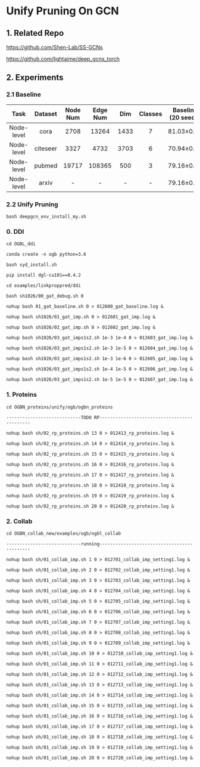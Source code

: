 # Unify Pruning On GCN
## 1. Related Repo

https://github.com/Shen-Lab/SS-GCNs

https://github.com/lightaime/deep_gcns_torch

## 2. Experiments

### 2.1 Baseline

| Task | Dataset | Node Num | Edge Num | Dim | Classes | Baseline (20 seeds) | Avg Epoch |
| :---:| :---: | :---: | :---: | :---: |:---: |:---: |:---: |
| Node-level | cora    | 2708 |  13264  | 1433 | 7 | 81.03±0.64 | 236.10 |
| Node-level | citeseer| 3327 |  4732   | 3703 | 6 | 70.94±0.77 | 236.95 |
| Node-level | pubmed  |19717 | 108365  | 500  | 3 | 79.16±0.19 | 152.15 |
| Node-level | arxiv   | -    | -   | -   | -  | 79.16±0.19 | 152.15 |


### 2.2 Unify Pruning

`bash deepgcn_env_install_my.sh`

### 0. DDI

`cd OGBL_ddi`

`conda create -n ogb python=3.6`

`bash syd_install.sh`

`pip install dgl-cu101==0.4.2`

`cd examples/linkproppred/ddi`

`bash sh1026/00_gat_debug.sh 0`

`nohup bash 01_gat_baseline.sh 0 > 012600_gat_baseline.log &`

`nohup bash sh1026/01_gat_imp.sh 0 > 012601_gat_imp.log &`

`nohup bash sh1026/02_gat_imp.sh 0 > 012602_gat_imp.log &`

`nohup bash sh1026/03_gat_imps1s2.sh 1e-3 1e-4 0 > 012603_gat_imp.log &`

`nohup bash sh1026/03_gat_imps1s2.sh 1e-3 1e-5 0 > 012604_gat_imp.log &`

`nohup bash sh1026/03_gat_imps1s2.sh 1e-3 1e-6 0 > 012605_gat_imp.log &`

`nohup bash sh1026/03_gat_imps1s2.sh 1e-4 1e-5 0 > 012606_gat_imp.log &`

`nohup bash sh1026/03_gat_imps1s2.sh 1e-5 1e-5 0 > 012607_gat_imp.log &`

### 1. Proteins


`cd OGBN_proteins/unify/ogb/ogbn_proteins`

`----------------------------TODO RP--------------------------------------------`


`nohup bash sh/02_rp_proteins.sh 13 0 > 012413_rp_proteins.log &`

`nohup bash sh/02_rp_proteins.sh 14 0 > 012414_rp_proteins.log &`

`nohup bash sh/02_rp_proteins.sh 15 0 > 012415_rp_proteins.log &`

`nohup bash sh/02_rp_proteins.sh 16 0 > 012416_rp_proteins.log &`

`nohup bash sh/02_rp_proteins.sh 17 0 > 012417_rp_proteins.log &`

`nohup bash sh/02_rp_proteins.sh 18 0 > 012418_rp_proteins.log &`

`nohup bash sh/02_rp_proteins.sh 19 0 > 012419_rp_proteins.log &`

`nohup bash sh/02_rp_proteins.sh 20 0 > 012420_rp_proteins.log &`


### 2. Collab

`cd OGBN_collab_new/examples/ogb/ogbl_collab`

`----------------------------running--------------------------------------------`



`nohup bash sh/01_collab_imp.sh 1 0 > 012701_collab_imp_setting1.log &`

`nohup bash sh/01_collab_imp.sh 2 0 > 012702_collab_imp_setting1.log &`

`nohup bash sh/01_collab_imp.sh 3 0 > 012703_collab_imp_setting1.log &`

`nohup bash sh/01_collab_imp.sh 4 0 > 012704_collab_imp_setting1.log &`

`nohup bash sh/01_collab_imp.sh 5 0 > 012705_collab_imp_setting1.log &`

`nohup bash sh/01_collab_imp.sh 6 0 > 012706_collab_imp_setting1.log &`

`nohup bash sh/01_collab_imp.sh 7 0 > 012707_collab_imp_setting1.log &`

`nohup bash sh/01_collab_imp.sh 8 0 > 012708_collab_imp_setting1.log &`

`nohup bash sh/01_collab_imp.sh 9 0 > 012709_collab_imp_setting1.log &`

`nohup bash sh/01_collab_imp.sh 10 0 > 012710_collab_imp_setting1.log &`

`nohup bash sh/01_collab_imp.sh 11 0 > 012711_collab_imp_setting1.log &`

`nohup bash sh/01_collab_imp.sh 12 0 > 012712_collab_imp_setting1.log &`

`nohup bash sh/01_collab_imp.sh 13 0 > 012713_collab_imp_setting1.log &`

`nohup bash sh/01_collab_imp.sh 14 0 > 012714_collab_imp_setting1.log &`

`nohup bash sh/01_collab_imp.sh 15 0 > 012715_collab_imp_setting1.log &`

`nohup bash sh/01_collab_imp.sh 16 0 > 012716_collab_imp_setting1.log &`

`nohup bash sh/01_collab_imp.sh 17 0 > 012717_collab_imp_setting1.log &`

`nohup bash sh/01_collab_imp.sh 18 0 > 012718_collab_imp_setting1.log &`

`nohup bash sh/01_collab_imp.sh 19 0 > 012719_collab_imp_setting1.log &`

`nohup bash sh/01_collab_imp.sh 20 0 > 012720_collab_imp_setting1.log &`
